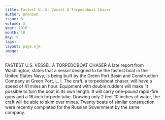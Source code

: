 ```yaml
---
title: Fastest U. S. Vessel A Torpedoboat Chaser
author: Unknown
issue: 8
volume: 3
year: 1916
month: 10
day: V
tags:
layout: page.njk
image:
---
```

FASTEST U.S. VESSEL A TORPEDOBOAT CHASER       A late report from Washington, states that a vessel designed to be the fastest boat in the United States Navy, is being built by the Green Port Basin and Construction Company at Green Port, L. I. The craft, a torpedoboat chaser, will have a speed of 41 miles an hour. Equipment with double rudders will make ‘it possible to turn the boat in its own length. It will carry one-pound rapid-fire guns and a 16 inch torpedo tube. Drawing only 2 feet 10 inches of water, the craft will be able to skim over mines.       Twenty boats of similar construction were recently completed for the Russian Government by the same company. 




